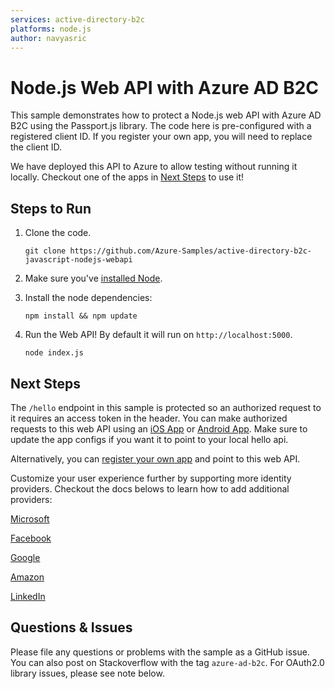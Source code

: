 ```yaml
---
services: active-directory-b2c
platforms: node.js
author: navyasric
---
```


# Node.js Web API with Azure AD B2C
This sample demonstrates how to protect a Node.js web API with Azure AD B2C using the Passport.js library. The code here is pre-configured with a registered client ID. If you register your own app, you will need to replace the client ID.

We have deployed this API to Azure to allow testing without running it locally. Checkout one of the apps in [Next Steps](https://github.com/Azure-Samples/active-directory-b2c-javascript-nodejs-webapi/blob/master/README.md#next-steps) to use it!

## Steps to Run

1. Clone the code.

	```git clone https://github.com/Azure-Samples/active-directory-b2c-javascript-nodejs-webapi```

2. Make sure you've [installed Node](https://nodejs.org/en/download/).

4. Install the node dependencies: 

	```
	npm install && npm update
	```
5. Run the Web API! By default it will run on `http://localhost:5000`.
	```
	node index.js
	```

## Next Steps
The `/hello` endpoint in this sample is protected so an authorized request to it requires an access token in the header. 
You can make authorized requests to this web API using an [iOS App](https://github.com/Azure-Samples/active-directory-b2c-ios-swift-native-msal) or [Android App](https://github.com/Azure-Samples/active-directory-b2c-android-native-msal). Make sure to update the app configs if you want it to point to your local hello api. 

Alternatively, you can [register your own app](https://apps.dev.microsoft.com) and point to this web API.

Customize your user experience further by supporting more identity providers.  Checkout the docs belows to learn how to add additional providers: 

[Microsoft](https://docs.microsoft.com/en-us/azure/active-directory-b2c/active-directory-b2c-setup-msa-app)

[Facebook](https://docs.microsoft.com/en-us/azure/active-directory-b2c/active-directory-b2c-setup-fb-app)

[Google](https://docs.microsoft.com/en-us/azure/active-directory-b2c/active-directory-b2c-setup-goog-app)

[Amazon](https://docs.microsoft.com/en-us/azure/active-directory-b2c/active-directory-b2c-setup-amzn-app)

[LinkedIn](https://docs.microsoft.com/en-us/azure/active-directory-b2c/active-directory-b2c-setup-li-app)


## Questions & Issues

Please file any questions or problems with the sample as a GitHub issue.  You can also post on Stackoverflow with the tag `azure-ad-b2c`. For OAuth2.0 library issues, please see note below. 
